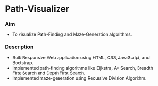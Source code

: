 # Path-Visualizer #

### Aim ###

* To visualize Path-Finding and Maze-Generation algorithms.

### Description ###

* Built Responsive Web application using HTML, CSS, JavaScript, and Bootstrap.
* Implemented path-finding algorithms like Dijkstra, A* Search, Breadth First Search and Depth First Search.
* Implemented maze-generation using Recursive Division Algorithm.
